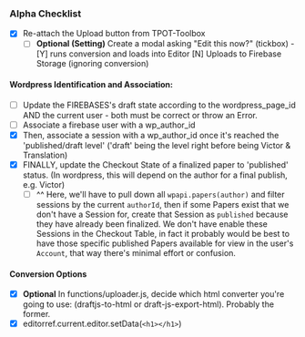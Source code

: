 ### Alpha Checklist

- [x] Re-attach the Upload button from TPOT-Toolbox
  - [ ] **Optional (Setting)** Create a modal asking "Edit this now?" (tickbox) - [Y] runs conversion and loads into Editor  [N] Uploads to Firebase Storage (ignoring conversion)

#### Wordpress Identification and Association:

  - [ ] Update the FIREBASES's draft state according to the wordpress_page_id AND the current user - both must be correct or throw an Error.
  - [ ] Associate a firebase user with a wp_author_id
  - [x] Then, associate a session with a wp_author_id once it's reached the 'published/draft level' ('draft' being the level right before being Victor & Translation) 
  - [x] FINALLY, update the Checkout State of a finalized paper to 'published' status.  (In wordpress, this will depend on the author for a final publish, e.g. Victor)
    - [ ] ^^ Here, we'll have to pull down all `wpapi.papers(author)` and filter sessions by the current `authorId`, then if some Papers exist that we don't have a Session for, create that Session as `published` because they have already been finalized.  We don't have enable these Sessions in the Checkout Table, in fact it probably would be best to have those specific published Papers available for view in the user's `Account`, that way there's minimal effort or confusion.

#### Conversion Options
- [x] **Optional** In functions/uploader.js, decide which html converter you're going to use: (draftjs-to-html or draft-js-export-html).  Probably the former.
- [x] editorref.current.editor.setData(`<h1></h1>`)
